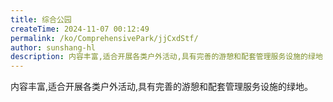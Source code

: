 ```yaml
---
title: 综合公园
createTime: 2024-11-07 00:12:49
permalink: /ko/ComprehensivePark/jjCxdStf/
author: sunshang-hl
description: 内容丰富,适合开展各类户外活动,具有完善的游憩和配套管理服务设施的绿地
---
```


内容丰富,适合开展各类户外活动,具有完善的游憩和配套管理服务设施的绿地。
